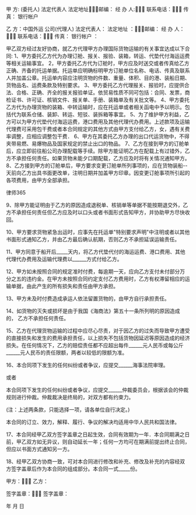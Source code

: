 
 甲 方: (委托人)
法定代表人
法定地址邮编：
经 办 人: 联系电话： 传真：
银行帐户

乙 方：中国外运 公司(代理人)
法定代表人：
法定地址 ：邮编：
经 办 人： 联系电话： 传真：
银行帐户 ： 



甲乙双方经过友好协商，就乙方代理甲方办理国际货物运输的有关事宜达成以下合同:
1、甲方委托乙方代为办理订舱、报关、报验、装箱，转运、代垫代付海运运费等相关运输事宜。
2，甲方委托乙方代为订舱时，甲方应及时送交或者传真给乙方正确、齐备的托运单据。托运单应明确标明甲方订舱单位名称、电话、传真及联系人并加盖公章。托运单内容应注明货物的件数、重量、体积、目的港、装船日期、货物品名、运费条款及特别要求。
3、甲方委托乙方代理报关、报验时，应提供合法、合格、正确、齐全的报关报验单证。依贸易性质不同可包括：合同、发票，商检证书、许可证、核销文件、报关单、手册、装箱单及有关批文等。
4、甲方委托乙方代为办理货物的装箱、中转运输时，应在托运单或者相关函电中予以明示。包括代为联系仓储、装卸、转运、短驳、装拆箱等事宜。 
5、为了维护甲方利益，乙方可以为甲方代垫代付海运运费，港口费用及其他代理代办费用。上述款项及运输代理费可采用包干费或者本合同规定的其他方式由甲方支付给乙方，女，遇有关费率调整，应相应调整包干费．
6、甲方在其委托乙方办理的出口代运货物中，不得夹带易燃、易爆物品及国家规定的禁止出口的物品。
7、乙方在接到甲方的订舱单后，应立即前往船公司办理配载等手续。除甲方能证明乙方在配载上有过错外，乙方不承担任何责任。如果货物未能夕口期配载，乙方应及时将有关情况通知甲方。 
8、乙方接到甲方的订舱单后，甲方要求变更订舱单所列事项的，应在货物装船--天前向乙方出具书面更改单，注明日期并加盖甲方印章。因变更订舱事项所引起的各项费用，由甲方全部承担。




 
律师365






9、除甲方能证明由于乙方的原因造成退税单、核销单等单据不能按期退交外，乙方不承担任何责任但乙方应及时以口头或者书面形式告知甲方，并协助甲方尽快收回。

10、甲方要求货物紧急出运时，应事先在托运单"特别要求声明"中注明或者以其他书面形式通知乙方，并由乙方最后确认航期，否则乙方不承担延误运输责任。

11、甲方同意于船开后_____天内，将乙方代垫代付的海运运费、港口费用、其他代理代办费用及运输代理费以______方式付给乙方。

12、甲方如未按照合同的规定准时付费，每逾期一天，应向乙方支付未付部分万分之五的违约金。在甲方未按照合同约定支付乙方费用时，乙方有权滞留相应的运输单据，由此产生的所有损失和责任由甲方承担。

13、甲方未及时付费造成承运人依法留置货物的，由甲方自行承担责任。

14、如货物的灭失或损坏是由于我国《海商法》第五十一条所列明的原因造成的， 乙方不承担任何责任。

15、乙方在代理货物运输的过程中应尽心尽责，对于因乙方的过失而导致甲方遭受的直接损失和发生的费用承担责任，以上损失不包括货物因延迟等原因造成的经济损失。在任何情况下，乙方的赔偿责任都不应超出每件______元人民币或每公斤______元人民币的责任限额，两者以较低的限额为准。

16、本合同项下发生的任何纠纷或者争议，应提交______海事法院审理。

或者

本合同项下发生的任何纠纷或者争议，应提交______仲裁委员会，根据该会的仲裁规则进行仲裁。仲裁裁决是终局的，对双方都有约束力。

(注：上述两条款，只能选择一项，请各单位自行决定。)

本合同的订立、效力，解释、履行、争议的解决均适用中华人民共和国法律。 

17、本合同经甲乙双方签字盖章之日起生效，合同有效期为一年．本合同期满之日前，甲乙双方如无异议，则自动延长一年；任何一方均可在期满前提出终止合同，但应以书面方式通知另一方。

18、经甲乙双方协商一致，可对本合同进行修改和补充、修改及补充的内容经双方签字盖章后作为本合同的组成部分。本合同一式_____份。





甲方： 乙方：

签字盖章： 签字盖章：



年 月 日



 


 

 
 
 
 
 
  


  
 

  


  


  
 
 
 
 

